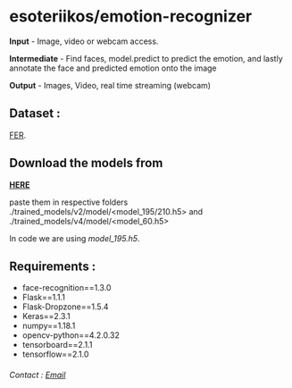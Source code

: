 # esoteriikos/emotion-recognizer
**Input** - Image, video or webcam access.

**Intermediate** - Find faces, model.predict to predict the emotion, and lastly annotate the face and predicted emotion onto the image

**Output** - Images, Video, real time streaming (webcam) 

## Dataset : 
[FER](https://www.kaggle.com/c/challenges-in-representation-learning-facial-expression-recognition-challenge/data).

## Download the models from 
__[HERE](https://drive.google.com/open?id=1G05pHE3QN264BAmfKOf761MveEuQaxR8)__

paste them in respective folders
./trained_models/v2/model/<model_195/210.h5> and ./trained_models/v4/model/<model_60.h5>

In code we are using _model_195.h5_.


## Requirements : 

- face-recognition==1.3.0
- Flask==1.1.1
- Flask-Dropzone==1.5.4
- Keras==2.3.1
- numpy==1.18.1
- opencv-python==4.2.0.32
- tensorboard==2.1.1
- tensorflow==2.1.0

###### Contact : [Email](s3071999@gmail.com)
